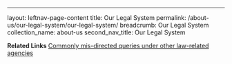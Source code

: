 ---
layout: leftnav-page-content
title: Our Legal System
permalink: /about-us/our-legal-system/our-legal-system/
breadcrumb: Our Legal System
collection_name: about-us
second_nav_title: Our Legal System

**Related Links** [Commonly mis-directed queries under other law-related agencies](/about-us/our-legal-system/queries-under-other-law-related-agencies/)
